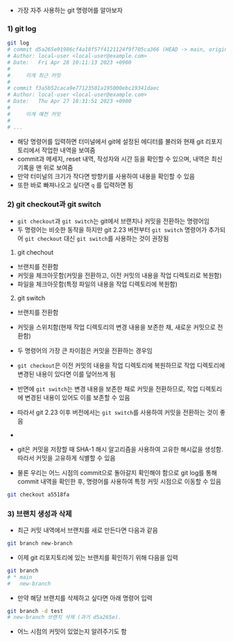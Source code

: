 - 가장 자주 사용하는 git 명령어를 알아보자

### 1) git log
```bash
git log
# commit d5a265e91986cf4a18f57f4121124f9f705ca366 (HEAD -> main, origin/main, origin/HEAD)
# Author: local-user <local-user@example.com>
# Date:   Fri Apr 28 10:11:13 2023 +0900
# 
#     이게 최근 커밋
# 
# commit f3a5b52caca9e77123501a195000ebc19341daec
# Author: local-user <local-user@example.com>
# Date:   Thu Apr 27 18:31:51 2023 +0900
# 
#     이게 예전 커밋
# 
# ...
```
- 해당 명령어를 입력하면 터미널에서 git에 설정된 에디터를 불러와 현재 git 리포지토리에서 작업한 내역을 보여줌
- commit과 메세지, reset 내역, 작성자와 시간 등을 확인할 수 있으며, 내역은 최신 기록을 맨 위로 보여줌
- 만약 터미널의 크기가 작다면 방향키를 사용하여 내용을 확인할 수 있음
- 또한 바로 빠져나오고 싶다면 `q` 를 입력하면 됨

### 2) git checkout과 git switch
- `git checkout`과 `git switch`는 git에서 브랜치나 커밋을 전환하는 명령어임
- 두 명령어는 비슷한 동작을 하지만 git 2.23 버전부터 `git switch` 명령어가 추가되어 `git checkout` 대신 `git switch`를 사용하는 것이 권장됨

1. git chechout
- 브랜치를 전환함
- 커밋을 체크아웃함(커밋을 전환하고, 이전 커밋의 내용을 작업 디렉토리로 복원함)
- 파일을 체크아웃함(특정 파일의 내용을 작업 디렉토리에 복원함)

2. git switch
- 브랜치를 전환함
- 커밋을 스위치함(현재 작업 디렉토리의 변경 내용을 보존한 채, 새로운 커밋으로 전환함)

- 두 명령어의 가장 큰 차이점은 커밋을 전환하는 경우임
- `git checkout`은 이전 커밋의 내용을 작업 디렉토리에 복원하므로 작업 디렉토리에 변경된 내용이 있다면 이를 덮어쓰게 됨
- 반면에 `git switch`는 변경 내용을 보존한 채로 커밋을 전환하므로, 작업 디렉토리에 변경된 내용이 있어도 이를 보존할 수 있음

- 따라서 git 2.23 이후 버전에서는 `git switch`를 사용하여 커밋을 전환하는 것이 좋음
- 
- git은 커밋을 저장할 때 SHA-1 해시 알고리즘을 사용하여 고유한 해시값을 생성함. 따라서 커밋을 고유하게 식별할 수 있음
- 물론 우리는 어느 시점의 commit으로 돌아갈지 확인해야 함으로 git log를 통해 commit 내역을 확인한 후, 명령어를 사용하여 특정 커밋 시점으로 이동할 수 있음

```bash
git checkout a5518fa
```

### 3) 브랜치 생성과 삭제
- 최근 커밋 내역에서 브랜치를 새로 만든다면 다음과 같음
```bash
git branch new-branch
```

- 이제 git 리포지토리에 있는 브랜치를 확인하기 위해 다음을 입력
```bash
git branch
# * main
#   new-branch
```

- 만약 해당 브랜치를 삭제하고 싶다면 아래 명령어 입력
```bash
git branch -d test
# new-branch 브랜치 삭제 (과거 d5a265e).
```
- 어느 시점의 커밋이 있었는지 알려주기도 함

